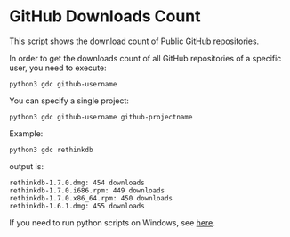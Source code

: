 GitHub Downloads Count
======================

This script shows the download count of Public GitHub repositories.

In order to get the downloads count of all GitHub repositories of a specific user, you need to execute:

    python3 gdc github-username

You can specify a single project:

    python3 gdc github-username github-projectname

Example:

    python3 gdc rethinkdb

output is:

    rethinkdb-1.7.0.dmg: 454 downloads
    rethinkdb-1.7.0.i686.rpm: 449 downloads
    rethinkdb-1.7.0.x86_64.rpm: 450 downloads
    rethinkdb-1.6.1.dmg: 455 downloads
    
If you need to run python scripts on Windows, see [here](http://pythoncentral.io/execute-python-script-file-shell/ "How to Run a Python Script via a File or the Shell").
